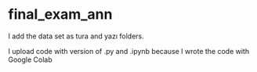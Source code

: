 # final_exam_ann
I add the data set as tura and yazı folders. 

I upload code with version of .py and .ipynb because I wrote the code with Google Colab
